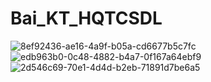 # Bai_KT_HQTCSDL
![8ef92436-ae16-4a9f-b05a-cd6677b5c7fc](https://github.com/user-attachments/assets/50c9b4af-7dc3-44db-960f-0d787e23acd7)
![edb963b0-0c48-4882-b4a7-0f167a64ebf9](https://github.com/user-attachments/assets/cd189905-18e7-4185-a969-7b31b3282d8c)
![2d546c69-70e1-4d4d-b2eb-71891d7be6a5](https://github.com/user-attachments/assets/9b6c0ff3-a93b-433d-b893-52c3d4f725e1)
